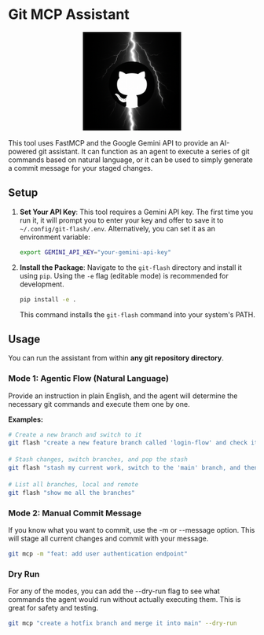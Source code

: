 # Git MCP Assistant

<p align="center">
  <img src="git-flash.png" alt="Git Flash Logo" width="200"/>
</p>

This tool uses FastMCP and the Google Gemini API to provide an AI-powered git assistant. It can function as an agent to execute a series of git commands based on natural language, or it can be used to simply generate a commit message for your staged changes.

## Setup

1.  **Set Your API Key**: This tool requires a Gemini API key. The first time you run it, it will prompt you to enter your key and offer to save it to `~/.config/git-flash/.env`. Alternatively, you can set it as an environment variable:
    ```bash
    export GEMINI_API_KEY="your-gemini-api-key"
    ```

2.  **Install the Package**: Navigate to the `git-flash` directory and install it using `pip`. Using the `-e` flag (editable mode) is recommended for development.
    ```bash
    pip install -e .
    ```
    This command installs the `git-flash` command into your system's PATH.

## Usage

You can run the assistant from within **any git repository directory**.

### Mode 1: Agentic Flow (Natural Language)

Provide an instruction in plain English, and the agent will determine the necessary git commands and execute them one by one.

**Examples:**
```bash
# Create a new branch and switch to it
git flash "create a new feature branch called 'login-flow' and check it out"

# Stash changes, switch branches, and pop the stash
git flash "stash my current work, switch to the 'main' branch, and then apply my stash"

# List all branches, local and remote
git flash "show me all the branches"
```

### Mode 2: Manual Commit Message

If you know what you want to commit, use the -m or --message option. This will stage all current changes and commit with your message.

```bash
git mcp -m "feat: add user authentication endpoint"
```

### Dry Run

For any of the modes, you can add the --dry-run flag to see what commands the agent would run without actually executing them. This is great for safety and testing.

```bash
git mcp "create a hotfix branch and merge it into main" --dry-run
```